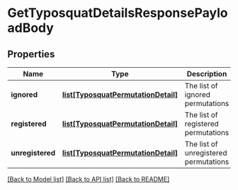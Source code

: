 # GetTyposquatDetailsResponsePayloadBody

## Properties
Name | Type | Description | Notes
------------ | ------------- | ------------- | -------------
**ignored** | [**list[TyposquatPermutationDetail]**](TyposquatPermutationDetail.md) | The list of ignored permutations | [optional] 
**registered** | [**list[TyposquatPermutationDetail]**](TyposquatPermutationDetail.md) | The list of registered permutations | [optional] 
**unregistered** | [**list[TyposquatPermutationDetail]**](TyposquatPermutationDetail.md) | The list of unregistered permutations | [optional] 

[[Back to Model list]](../README.md#documentation-for-models) [[Back to API list]](../README.md#documentation-for-api-endpoints) [[Back to README]](../README.md)


